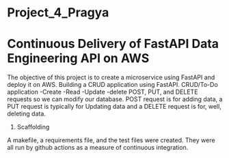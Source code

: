 # Project_4_Pragya
# Continuous Delivery of FastAPI Data Engineering API on AWS

The objective of this project is to create a microservice using FastAPI and deploy it on AWS. 
Building a CRUD application using FastAPI. 
CRUD/To-Do application
-Create
-Read 
-Update
-delete
 POST, PUT, and DELETE requests so we can modify our database. POST request is for adding data, a PUT request is typically for Updating data and a DELETE request is for, well, deleting data.
1. Scaffolding

A makefile, a requirements file, and the test files were created. They were all run by github actions as a measure of continuous integration. 
